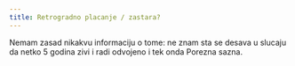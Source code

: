 ```yaml
---
title: Retrogradno placanje / zastara?
---
```


Nemam zasad nikakvu informaciju o tome: ne znam sta se desava u slucaju da netko 5 godina zivi i radi odvojeno i tek onda Porezna sazna.
